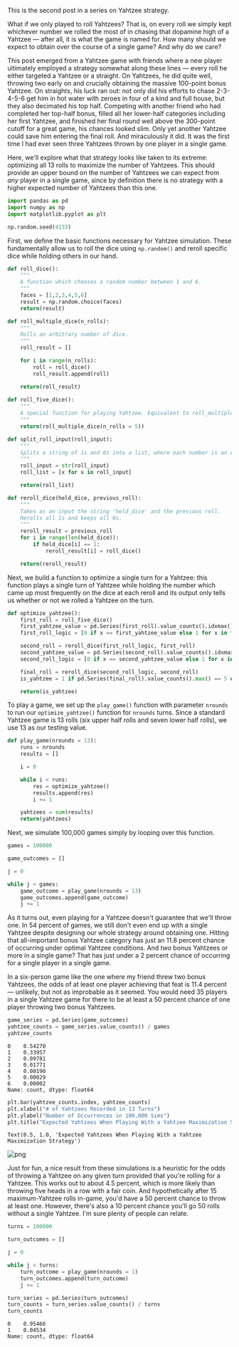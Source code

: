 This is the second post in a series on Yahtzee strategy. 

What if we only played to roll Yahtzees? That is, on every roll we simply kept whichever number we rolled the most of in chasing that dopamine high of a Yahtzee — after all, it is what the game is named for. How many should we expect to obtain over the course of a single game? And why do we care?

This post emerged from a Yahtzee game with friends where a new player ultimately employed a strategy somewhat along these lines — every roll he either targeted a Yahtzee or a straight. On Yahtzees, he did quite well, throwing two early on and crucially obtaining the massive 100-point bonus Yahtzee. On straights, his luck ran out: not only did his efforts to chase 2-3-4-5-6 get him in hot water with zeroes in four of a kind and full house, but they also decimated his top half. Competing with another friend who had completed her top-half bonus, filled all her lower-half categories including her first Yahtzee, and finished her final round well above the 300-point cutoff for a great game, his chances looked slim. Only yet another Yahtzee could save him entering the final roll. And miraculously it did. It was the first time I had ever seen three Yahtzees thrown by one player in a single game. 

Here, we'll explore what that strategy looks like taken to its extreme: optimizing all 13 rolls to maximize the number of Yahtzees. This should provide an upper bound on the number of Yahtzees we can expect from *any* player in a single game, since by definition there is no strategy with a higher expected number of Yahtzees than this one. 


```python
import pandas as pd
import numpy as np
import matplotlib.pyplot as plt

np.random.seed(4133)
```

First, we define the basic functions necessary for Yahtzee simulation. These fundamentally allow us to roll the dice using `np.random()` and reroll specific dice while holding others in our hand.


```python
def roll_dice():
    """
    A function which chooses a random number between 1 and 6.
    """
    faces = [1,2,3,4,5,6]
    result = np.random.choice(faces)
    return(result)

def roll_multiple_dice(n_rolls):
    """
    Rolls an arbitrary number of dice.
    """
    roll_result = []

    for i in range(n_rolls):
        roll = roll_dice()
        roll_result.append(roll)

    return(roll_result)
    
def roll_five_dice():
    """
    A special function for playing Yahtzee. Equivalent to roll_multiple_dice(5).
    """
    return(roll_multiple_dice(n_rolls = 5))

def split_roll_input(roll_input):
    """
    Splits a string of 1s and 0s into a list, where each number is an element.
    """
    roll_input = str(roll_input)
    roll_list = [x for x in roll_input]

    return(roll_list)

def reroll_dice(held_dice, previous_roll):
    """
    Takes as an input the string 'held_dice' and the previous roll. 
    Rerolls all 1s and keeps all 0s.
    """
    reroll_result = previous_roll
    for i in range(len(held_dice)):
        if held_dice[i] == 1:
            reroll_result[i] = roll_dice()

    return(reroll_result)
```

Next, we build a function to optimize a single turn for a Yahtzee: this function plays a single turn of Yahtzee while holding the number which came up most frequently on the dice at each reroll and its output only tells us whether or not we rolled a Yahtzee on the turn.


```python
def optimize_yahtzee():
    first_roll = roll_five_dice()
    first_yahtzee_value = pd.Series(first_roll).value_counts().idxmax()
    first_roll_logic = [0 if x == first_yahtzee_value else 1 for x in first_roll]

    second_roll = reroll_dice(first_roll_logic, first_roll)
    second_yahtzee_value = pd.Series(second_roll).value_counts().idxmax()
    second_roll_logic = [0 if x == second_yahtzee_value else 1 for x in second_roll]

    final_roll = reroll_dice(second_roll_logic, second_roll)
    is_yahtzee = 1 if pd.Series(final_roll).value_counts().max() == 5 else 0

    return(is_yahtzee)

```

To play a game, we set up the `play_game()` function with parameter `nrounds` to run our `optimize_yahtzee()` function for `nrounds` turns. Since a standard Yahtzee game is 13 rolls (six upper half rolls and seven lower half rolls), we use 13 as our testing value.


```python
def play_game(nrounds = 13):
    runs = nrounds
    results = []

    i = 0

    while i < runs:
        res = optimize_yahtzee()
        results.append(res)
        i += 1

    yahtzees = sum(results)
    return(yahtzees)

```

Next, we simulate 100,000 games simply by looping over this function. 


```python
games = 100000

game_outcomes = []

j = 0

while j < games:
    game_outcome = play_game(nrounds = 13)
    game_outcomes.append(game_outcome)
    j += 1
```

As it turns out, even playing for a Yahtzee doesn't guarantee that we'll throw one. In 54 percent of games, we still don't even end up with a single Yahtzee despite designing our whole strategy around obtaining one. Hitting that all-important bonus Yahtzee category has just an 11.8 percent chance of occurring under optimal Yahtzee conditions. And *two* bonus Yahtzees or more in a single game? That has just under a 2 percent chance of occurring for a single player in a single game. 

In a six-person game like the one where my friend threw two bonus Yahtzees, the odds of at least one player achieving that feat is 11.4 percent — unlikely, but not as improbable as it seemed. You would need 35 players in a single Yahtzee game for there to be at least a 50 percent chance of one player throwing two bonus Yahtzees. 


```python
game_series = pd.Series(game_outcomes)
yahtzee_counts = game_series.value_counts() / games
yahtzee_counts
```




    0    0.54270
    1    0.33957
    2    0.09781
    3    0.01771
    4    0.00190
    5    0.00029
    6    0.00002
    Name: count, dtype: float64




```python
plt.bar(yahtzee_counts.index, yahtzee_counts)
plt.xlabel("# of Yahtzees Recorded in 13 Turns")
plt.ylabel("Number of Occurrences in 100,000 Sims")
plt.title("Expected Yahtzees When Playing With a Yahtzee Maximization Strategy")
```




    Text(0.5, 1.0, 'Expected Yahtzees When Playing With a Yahtzee Maximization Strategy')




    
![png](yahtzee_maximization_files/yahtzee_maximization_12_1.png)
    


Just for fun, a nice result from these simulations is a heuristic for the odds of throwing a Yahtzee on any given turn provided that you're rolling for a Yahtzee. This works out to about 4.5 percent, which is more likely than throwing five heads in a row with a fair coin. And hypothetically after 15 maximum-Yahtzee rolls in-game, you'd have a 50 percent chance to throw at least one. However, there's also a 10 percent chance you'll go 50 rolls without a single Yahtzee. I'm sure plenty of people can relate. 


```python
turns = 100000

turn_outcomes = []

j = 0

while j < turns:
    turn_outcome = play_game(nrounds = 1)
    turn_outcomes.append(turn_outcome)
    j += 1

turn_series = pd.Series(turn_outcomes)
turn_counts = turn_series.value_counts() / turns
turn_counts
```




    0    0.95466
    1    0.04534
    Name: count, dtype: float64



